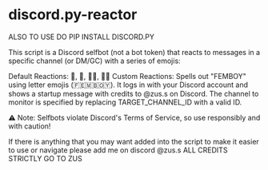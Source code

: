 # discord.py-reactor

ALSO TO USE DO PIP INSTALL DISCORD.PY

This script is a Discord selfbot (not a bot token) that reacts to messages in a specific channel (or DM/GC) with a series of emojis:

Default Reactions: 🍍, 🥧, 🏳️‍⚧️, 🏳️‍🌈
Custom Reactions: Spells out "FEMBOY" using letter emojis (🇫🇪🇲🇧🇴🇾).
It logs in with your Discord account and shows a startup message with credits to @zus.s on Discord. The channel to monitor is specified by replacing TARGET_CHANNEL_ID with a valid ID.

⚠️ Note: Selfbots violate Discord's Terms of Service, so use responsibly and with caution!


If there is anything that you may want added into the script to make it easier to use or navigate please add me on discord @zus.s
ALL CREDITS STRICTLY GO TO ZUS
